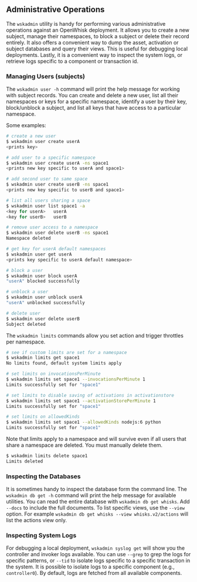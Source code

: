 <!--
#
# Licensed to the Apache Software Foundation (ASF) under one or more
# contributor license agreements.  See the NOTICE file distributed with
# this work for additional information regarding copyright ownership.
# The ASF licenses this file to You under the Apache License, Version 2.0
# (the "License"); you may not use this file except in compliance with
# the License.  You may obtain a copy of the License at
#
#     http://www.apache.org/licenses/LICENSE-2.0
#
# Unless required by applicable law or agreed to in writing, software
# distributed under the License is distributed on an "AS IS" BASIS,
# WITHOUT WARRANTIES OR CONDITIONS OF ANY KIND, either express or implied.
# See the License for the specific language governing permissions and
# limitations under the License.
#
-->

## Administrative Operations

The `wskadmin` utility is handy for performing various administrative operations against an OpenWhisk deployment.
It allows you to create a new subject, manage their namespaces, to block a subject or delete their record entirely.
It also offers a convenient way to dump the asset, activation or subject databases and query their views. This is useful for debugging local deployments.
Lastly, it is a convenient way to inspect the system logs, or retrieve logs specific to a component or transaction id.

### Managing Users (subjects)

The `wskadmin user -h` command will print the help message for working with subject records. You can create and delete a new user, list all their namespaces or keys for a specific namespace, identify a user by their key, block/unblock a subject, and list all keys that have access to a particular namespace.

Some examples:
```bash
# create a new user
$ wskadmin user create userA
<prints key>

# add user to a specific namespace
$ wskadmin user create userA -ns space1
<prints new key specific to userA and space1>

# add second user to same space
$ wskadmin user create userB -ns space1
<prints new key specific to userB and space1>

# list all users sharing a space
$ wskadmin user list space1 -a
<key for userA>   userA
<key for userB>   userB

# remove user access to a namespace
$ wskadmin user delete userB -ns space1
Namespace deleted

# get key for userA default namespaces
$ wskadmin user get userA
<prints key specific to userA default namespace>

# block a user
$ wskadmin user block userA
"userA" blocked successfully

# unblock a user
$ wskadmin user unblock userA
"userA" unblocked successfully

# delete user
$ wskadmin user delete userB
Subject deleted
```

The `wskadmin limits` commands allow you set action and trigger throttles per namespace.

```bash
# see if custom limits are set for a namespace
$ wskadmin limits get space1
No limits found, default system limits apply

# set limits on invocationsPerMinute
$ wskadmin limits set space1 --invocationsPerMinute 1
Limits successfully set for "space1"

# set limits to disable saving of activations in activationstore
$ wskadmin limits set space1 --activationStorePerMinute 1
Limits successfully set for "space1"

# set limits on allowedKinds
$ wskadmin limits set space1 --allowedKinds nodejs:6 python
Limits successfully set for "space1"
```

Note that limits apply to a namespace and will survive even if all users that share a namespace are deleted. You must manually delete them.
```bash
$ wskadmin limits delete space1
Limits deleted
```

### Inspecting the Databases

It is sometimes handy to inspect the database form the command line. The `wskadmin db get -h` command will print the help message for available utilities.
You can read the entire database with `wskadmin db get whisks`. Add `--docs` to include the full documents. To list specific views, use the `--view` option.
For example `wskadmin db get whisks --view whisks.v2/actions` will list the actions view only.

### Inspecting System Logs

For debugging a local deployment, `wskadmin syslog get` will show you the controller and invoker logs available. You can use `--grep` to grep the logs for specific patterns, or `--tid` to isolate logs specific to a specific transaction in the system. It is possible to isolate logs to a specific component (e.g., `controller0`). By default, logs are fetched from all available components.
